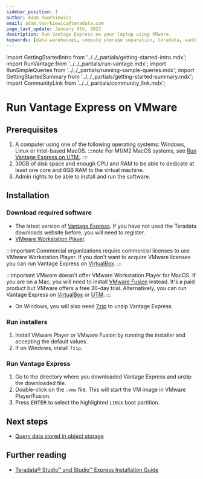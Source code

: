 ```yaml
---
sidebar_position: 1
author: Adam Tworkiewicz
email: adam.tworkiewicz@teradata.com
page_last_update: January 9th, 2023
description: Run Vantage Express on your laptop using VMware.
keywords: [data warehouses, compute storage separation, teradata, vantage, cloud data platform, object storage, business intelligence, enterprise analytics]
---
```

import GettingStartedIntro from '../../_partials/getting-started-intro.mdx';
import RunVantage from '../../_partials/run-vantage.mdx';
import RunSimpleQueries from '../../_partials/running-sample-queries.mdx';
import GettingStartedSummary from '../../_partials/getting-started-summary.mdx';
import CommunityLink from '../../_partials/community_link.mdx';

# Run Vantage Express on VMware

<GettingStartedIntro />
 
## Prerequisites

1. A computer using one of the following operating systems: Windows, Linux or Intel-based MacOS.
:::note
For M1/M2 MacOS systems, see [Run Vantage Express on UTM.](./getting-started-utm.md).
:::
2. 30GB of disk space and enough CPU and RAM to be able to dedicate at least one core and 6GB RAM to the virtual machine.
3. Admin rights to be able to install and run the software.

## Installation

### Download required software

* The latest version of [Vantage Express](https://downloads.teradata.com/download/database/teradata-express-for-vmware-player). If you have not used the Teradata downloads website before, you will need to register.
* [VMware Workstation Player](https://www.vmware.com/products/workstation-player.html).

:::important 
Commercial organizations require commercial licenses to use VMware Workstation Player. If you don't want to acquire VMware licenses you can run Vantage Express on [VirtualBox](xref:getting.started.vbox.adoc).
:::

:::important 
VMware doesn't offer VMware Workstation Player for MacOS. If you are on a Mac, you will need to install [VMware Fusion](https://www.vmware.com/products/fusion/fusion-evaluation.html) instead. It's a paid product but VMware offers a free 30-day trial. Alternatively, you can run Vantage Express on [VirtualBox](./getting-started-vbox.md) or [UTM](./getting-started-utm.md).
:::
* On Windows, you will also need [7zip](https://www.7-zip.org/download.html) to unzip Vantage Express.

### Run installers

1. Install VMware Player or VMware Fusion by running the installer and accepting the default values.
2. If on Windows, install `7zip`.

### Run Vantage Express

1. Go to the directory where you downloaded Vantage Express and unzip the downloaded file.
2. Double-click on the `.vmx` file. This will start the VM image in VMware Player/Fusion.
3. Press <kbd>ENTER</kbd> to select the highlighted `LINUX` boot partition.

<RunVantage />

<RunSimpleQueries />

<GettingStartedSummary />

## Next steps
* [Query data stored in object storage](./nos.md)

## Further reading
* [Teradata® Studio™ and Studio™ Express Installation Guide](https://docs.teradata.com/r/Teradata-StudioTM-and-StudioTM-Express-Installation-Guide-17.20)

<CommunityLink />